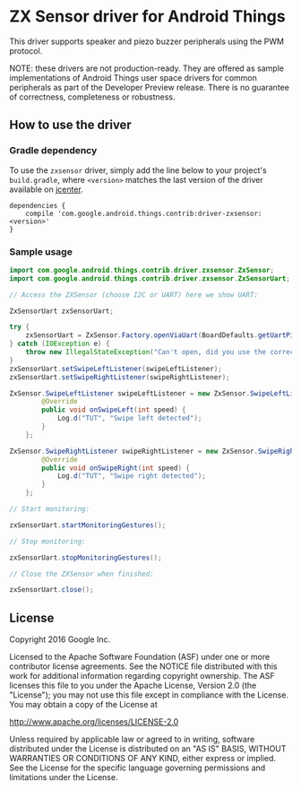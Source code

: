 ZX Sensor driver for Android Things
===================================

This driver supports speaker and piezo buzzer peripherals using the PWM protocol.

NOTE: these drivers are not production-ready. They are offered as sample
implementations of Android Things user space drivers for common peripherals
as part of the Developer Preview release. There is no guarantee
of correctness, completeness or robustness.

How to use the driver
---------------------

### Gradle dependency

To use the `zxsensor` driver, simply add the line below to your project's `build.gradle`,
where `<version>` matches the last version of the driver available on [jcenter][jcenter].

```
dependencies {
    compile 'com.google.android.things.contrib:driver-zxsensor:<version>'
}
```

### Sample usage

```java
import com.google.android.things.contrib.driver.zxsensor.ZxSensor;
import com.google.android.things.contrib.driver.zxsensor.ZxSensorUart;

// Access the ZXSensor (choose I2C or UART) here we show UART:

ZxSensorUart zxSensorUart;

try {
    zxSensorUart = ZxSensor.Factory.openViaUart(BoardDefaults.getUartPin());
} catch (IOException e) {
    throw new IllegalStateException("Can't open, did you use the correct pin name?", e);
}
zxSensorUart.setSwipeLeftListener(swipeLeftListener);
zxSensorUart.setSwipeRightListener(swipeRightListener);

ZxSensor.SwipeLeftListener swipeLeftListener = new ZxSensor.SwipeLeftListener() {
        @Override
        public void onSwipeLeft(int speed) {
            Log.d("TUT", "Swipe left detected");
        }
    };

ZxSensor.SwipeRightListener swipeRightListener = new ZxSensor.SwipeRightListener() {
        @Override
        public void onSwipeRight(int speed) {
            Log.d("TUT", "Swipe right detected");
        }
    };

// Start monitoring:

zxSensorUart.startMonitoringGestures();

// Stop monitoring:

zxSensorUart.stopMonitoringGestures();

// Close the ZXSensor when finished:

zxSensorUart.close();
```

License
-------

Copyright 2016 Google Inc.

Licensed to the Apache Software Foundation (ASF) under one or more contributor
license agreements.  See the NOTICE file distributed with this work for
additional information regarding copyright ownership.  The ASF licenses this
file to you under the Apache License, Version 2.0 (the "License"); you may not
use this file except in compliance with the License.  You may obtain a copy of
the License at

  http://www.apache.org/licenses/LICENSE-2.0

Unless required by applicable law or agreed to in writing, software
distributed under the License is distributed on an "AS IS" BASIS, WITHOUT
WARRANTIES OR CONDITIONS OF ANY KIND, either express or implied.  See the
License for the specific language governing permissions and limitations under
the License.

[jcenter]: https://bintray.com/google/androidthings/contrib-driver-zxsensor/_latestVersion
